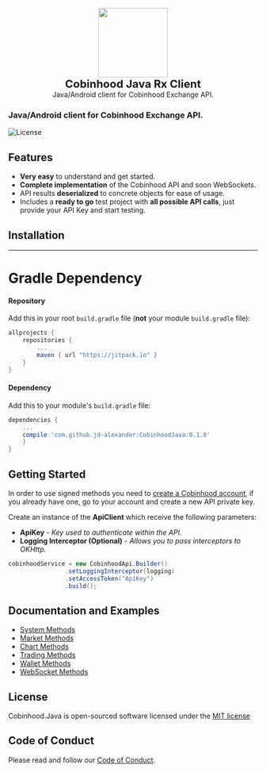 <p align="center">
    <a href="https://cobinhood.com" target="_blank"><img width="140"src="https://github.com/morpheums/Cobinhood.API.Csharp.Client/blob/master/Cobinhood.API.Csharp.Client/CobinhoodLogo.png?raw=true">       
    </a>    
    </br>
    <b style="font-size: 22px;">Cobinhood Java Rx Client</b>
    <br>
    <small style="font-size: 14px;">Java/Android client for Cobinhood Exchange API.</small>
</p>

### Java/Android client for Cobinhood Exchange API.
![License](https://img.shields.io/badge/license-Apache%202-4EB1BA.svg?style=flat-square)

## Features
- **Very easy** to understand and get started.
- **Complete implementation** of the Cobinhood API and soon WebSockets.
- API results **deserialized** to concrete objects for ease of usage.
- Includes a **ready to go** test project with **all possible API calls**, just provide your API Key and start testing.

## Installation

---

# Gradle Dependency


#### Repository

Add this in your root `build.gradle` file (**not** your module `build.gradle` file):

```gradle
allprojects {
	repositories {
		...
		maven { url "https://jitpack.io" }
	}
}
```

#### Dependency

Add this to your module's `build.gradle` file:

```gradle
dependencies {
	...
	compile 'com.github.jd-alexander:CobinhoodJava:0.1.0'
	}
}
```

## Getting Started
In order to use signed methods you need to [create a Cobinhood account](https://cobinhood.com/), if you already have one, go to your account and create a new API private key.

Create an instance of the **ApiClient** which receive the following parameters:

* **ApiKey** - *Key used to authenticate within the API.*
* **Logging Interceptor (Optional)** - *Allows you to pass interceptors to OKHttp.*
```java
cobinhoodService = new CobinhoodApi.Builder()
                .setLoggingInterceptor(logging)
                .setAccessToken("ApiKey")
                .build();
```


## Documentation and Examples
- [System Methods](/Documentation/SystemMethods.md)
- [Market Methods](/Documentation/MarketMethods.md)
- [Chart Methods](/Documentation/ChartMethods.md)
- [Trading Methods](/Documentation/TradingMethods.md)
- [Wallet Methods](/Documentation/WalletMethods.md)
- [WebSocket Methods](/Documentation/WebSocketMethods.md)

## License
Cobinhood.Java is open-sourced software licensed under the [MIT license](http://opensource.org/licenses/MIT)

## Code of Conduct
Please read and follow our [Code of Conduct](CODE_OF_CONDUCT.md).
